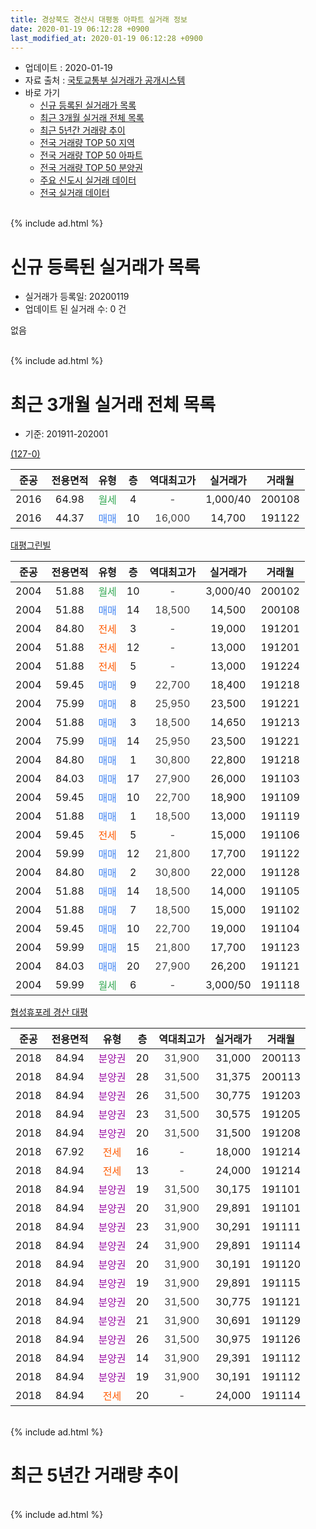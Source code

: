 ```yaml
---
title: 경상북도 경산시 대평동 아파트 실거래 정보
date: 2020-01-19 06:12:28 +0900
last_modified_at: 2020-01-19 06:12:28 +0900
---
```


* 업데이트 : 2020-01-19
* 자료 출처 : [국토교통부 실거래가 공개시스템](http://rt.molit.go.kr)
* 바로 가기
    * [신규 등록된 실거래가 목록](#신규-등록된-실거래가-목록)
    * [최근 3개월 실거래 전체 목록](#최근-3개월-실거래-전체-목록)
    * [최근 5년간 거래량 추이](#최근-5년간-거래량-추이)
    * [전국 거래량 TOP 50 지역](https://apt-info.github.io/apt-trade-info/최근-3개월-전국에서-가장-거래가-많이-발생한-지역)
    * [전국 거래량 TOP 50 아파트](https://apt-info.github.io/apt-trade-info/최근-3개월-전국에서-가장-거래가-많이-발생한-아파트)
    * [전국 거래량 TOP 50 분양권](https://apt-info.github.io/apt-trade-info/최근-3개월-전국에서-가장-거래가-많이-발생한-분양권)
    * [주요 신도시 실거래 데이터](https://apt-info.github.io/apt-trade-info/주요-신도시)
    * [전국 실거래 데이터](https://apt-info.github.io/apt-trade-info/전국)
<br>
{% include ad.html %}
<br>

# 신규 등록된 실거래가 목록
* 실거래가 등록일: 20200119
* 업데이트 된 실거래 수: 0 건

없음

<br>
{% include ad.html %}
<br>

# 최근 3개월 실거래 전체 목록
* 기준: 201911-202001


[(127-0)](https://search.naver.com/search.naver?query=%EA%B2%BD%EC%83%81%EB%B6%81%EB%8F%84+%EA%B2%BD%EC%82%B0%EC%8B%9C+%EB%8C%80%ED%8F%89%EB%8F%99+%28127-0%29)

|준공|전용면적|유형|층|역대최고가|실거래가|거래월|
|:---:|:---:|:---:|:---:|:---:|:---:|:---:|
|2016|64.98|<span style="color:#34a853">월세</span>|4|<span style="color:#444444">-</span>|1,000/40|200108|
|2016|44.37|<span style="color:#4285f3">매매</span>|10|<span style="color:#444444">16,000</span>|14,700|191122|

[대평그린빌](https://search.naver.com/search.naver?query=%EA%B2%BD%EC%83%81%EB%B6%81%EB%8F%84+%EA%B2%BD%EC%82%B0%EC%8B%9C+%EB%8C%80%ED%8F%89%EB%8F%99+%EB%8C%80%ED%8F%89%EA%B7%B8%EB%A6%B0%EB%B9%8C)

|준공|전용면적|유형|층|역대최고가|실거래가|거래월|
|:---:|:---:|:---:|:---:|:---:|:---:|:---:|
|2004|51.88|<span style="color:#34a853">월세</span>|10|<span style="color:#444444">-</span>|3,000/40|200102|
|2004|51.88|<span style="color:#4285f3">매매</span>|14|<span style="color:#444444">18,500</span>|14,500|200108|
|2004|84.80|<span style="color:#ff5a00">전세</span>|3|<span style="color:#444444">-</span>|19,000|191201|
|2004|51.88|<span style="color:#ff5a00">전세</span>|12|<span style="color:#444444">-</span>|13,000|191201|
|2004|51.88|<span style="color:#ff5a00">전세</span>|5|<span style="color:#444444">-</span>|13,000|191224|
|2004|59.45|<span style="color:#4285f3">매매</span>|9|<span style="color:#444444">22,700</span>|18,400|191218|
|2004|75.99|<span style="color:#4285f3">매매</span>|8|<span style="color:#444444">25,950</span>|23,500|191221|
|2004|51.88|<span style="color:#4285f3">매매</span>|3|<span style="color:#444444">18,500</span>|14,650|191213|
|2004|75.99|<span style="color:#4285f3">매매</span>|14|<span style="color:#444444">25,950</span>|23,500|191221|
|2004|84.80|<span style="color:#4285f3">매매</span>|1|<span style="color:#444444">30,800</span>|22,800|191218|
|2004|84.03|<span style="color:#4285f3">매매</span>|17|<span style="color:#444444">27,900</span>|26,000|191103|
|2004|59.45|<span style="color:#4285f3">매매</span>|10|<span style="color:#444444">22,700</span>|18,900|191109|
|2004|51.88|<span style="color:#4285f3">매매</span>|1|<span style="color:#444444">18,500</span>|13,000|191119|
|2004|59.45|<span style="color:#ff5a00">전세</span>|5|<span style="color:#444444">-</span>|15,000|191106|
|2004|59.99|<span style="color:#4285f3">매매</span>|12|<span style="color:#444444">21,800</span>|17,700|191122|
|2004|84.80|<span style="color:#4285f3">매매</span>|2|<span style="color:#444444">30,800</span>|22,000|191128|
|2004|51.88|<span style="color:#4285f3">매매</span>|14|<span style="color:#444444">18,500</span>|14,000|191105|
|2004|51.88|<span style="color:#4285f3">매매</span>|7|<span style="color:#444444">18,500</span>|15,000|191102|
|2004|59.45|<span style="color:#4285f3">매매</span>|10|<span style="color:#444444">22,700</span>|19,000|191104|
|2004|59.99|<span style="color:#4285f3">매매</span>|15|<span style="color:#444444">21,800</span>|17,700|191123|
|2004|84.03|<span style="color:#4285f3">매매</span>|20|<span style="color:#444444">27,900</span>|26,200|191121|
|2004|59.99|<span style="color:#34a853">월세</span>|6|<span style="color:#444444">-</span>|3,000/50|191118|

[협성휴포레 경산 대평](https://search.naver.com/search.naver?query=%EA%B2%BD%EC%83%81%EB%B6%81%EB%8F%84+%EA%B2%BD%EC%82%B0%EC%8B%9C+%EB%8C%80%ED%8F%89%EB%8F%99+%ED%98%91%EC%84%B1%ED%9C%B4%ED%8F%AC%EB%A0%88+%EA%B2%BD%EC%82%B0+%EB%8C%80%ED%8F%89)

|준공|전용면적|유형|층|역대최고가|실거래가|거래월|
|:---:|:---:|:---:|:---:|:---:|:---:|:---:|
|2018|84.94|<span style="color:#9C11A5">분양권</span>|20|<span style="color:#444444">31,900</span>|31,000|200113|
|2018|84.94|<span style="color:#9C11A5">분양권</span>|28|<span style="color:#444444">31,500</span>|31,375|200113|
|2018|84.94|<span style="color:#9C11A5">분양권</span>|26|<span style="color:#444444">31,500</span>|30,775|191203|
|2018|84.94|<span style="color:#9C11A5">분양권</span>|23|<span style="color:#444444">31,500</span>|30,575|191205|
|2018|84.94|<span style="color:#9C11A5">분양권</span>|20|<span style="color:#444444">31,500</span>|31,500|191208|
|2018|67.92|<span style="color:#ff5a00">전세</span>|16|<span style="color:#444444">-</span>|18,000|191214|
|2018|84.94|<span style="color:#ff5a00">전세</span>|13|<span style="color:#444444">-</span>|24,000|191214|
|2018|84.94|<span style="color:#9C11A5">분양권</span>|19|<span style="color:#444444">31,500</span>|30,175|191101|
|2018|84.94|<span style="color:#9C11A5">분양권</span>|20|<span style="color:#444444">31,900</span>|29,891|191101|
|2018|84.94|<span style="color:#9C11A5">분양권</span>|23|<span style="color:#444444">31,900</span>|30,291|191111|
|2018|84.94|<span style="color:#9C11A5">분양권</span>|24|<span style="color:#444444">31,900</span>|29,891|191114|
|2018|84.94|<span style="color:#9C11A5">분양권</span>|20|<span style="color:#444444">31,900</span>|30,191|191120|
|2018|84.94|<span style="color:#9C11A5">분양권</span>|19|<span style="color:#444444">31,900</span>|29,891|191115|
|2018|84.94|<span style="color:#9C11A5">분양권</span>|20|<span style="color:#444444">31,500</span>|30,775|191121|
|2018|84.94|<span style="color:#9C11A5">분양권</span>|21|<span style="color:#444444">31,900</span>|30,691|191129|
|2018|84.94|<span style="color:#9C11A5">분양권</span>|26|<span style="color:#444444">31,500</span>|30,975|191126|
|2018|84.94|<span style="color:#9C11A5">분양권</span>|14|<span style="color:#444444">31,900</span>|29,391|191112|
|2018|84.94|<span style="color:#9C11A5">분양권</span>|19|<span style="color:#444444">31,900</span>|30,191|191112|
|2018|84.94|<span style="color:#ff5a00">전세</span>|20|<span style="color:#444444">-</span>|24,000|191114|


<br>
{% include ad.html %}
<br>

# 최근 5년간 거래량 추이


<div style="width:100%;">
    <canvas id="deal_progress" height="200"></canvas>
</div>

<script>
new Chart(document.getElementById("deal_progress"), {
    type: 'line',
    data: {
        labels: ['201501','201502','201503','201504','201505','201506','201507','201508','201509','201510','201511','201512','201601','201602','201603','201604','201605','201606','201607','201608','201609','201610','201611','201612','201701','201702','201703','201704','201705','201706','201707','201708','201709','201710','201711','201712','201801','201802','201803','201804','201805','201806','201807','201808','201809','201810','201811','201812','201901','201902','201903','201904','201905','201906','201907','201908','201909','201910','201911','201912','202001'],
        datasets: [{
            label: '매매',
            pointRadius: 1,
            data: [14, 16, 17, 13, 6, 8, 11, 11, 2, 6, 1, 3, 1, 1, 3, 5, 2, 8, 4, 6, 7, 5, 14, 1, 2, 6, 8, 2, 5, 9, 17, 19, 11, 12, 8, 4, 18, 19, 23, 25, 25, 23, 23, 27, 18, 19, 19, 13, 16, 8, 9, 18, 25, 13, 18, 13, 8, 13, 22, 8, 3],
            borderColor: "rgba(255, 201, 14, 1)",
            backgroundColor: "rgba(255, 201, 14, 0.5)",
            fill: false,
            lineTension: 0
        },{
            label: '전월세',
            pointRadius: 1,
            data: [6, 2, 5, 4, 3, 3, 7, 3, 4, 6, 2, 3, 5, 7, 2, 2, 1, 5, 4, 4, 4, 7, 5, 5, 6, 8, 4, 2, 2, 5, 6, 9, 7, 4, 6, 1, 8, 3, 9, 10, 8, 9, 15, 23, 12, 17, 5, 11, 11, 17, 4, 11, 3, 5, 9, 4, 5, 10, 3, 5, 2],
            borderColor: "rgba(0, 141, 185, 1)",
            backgroundColor: "rgba(0, 141, 185, 0.5)",
            fill: false,
            lineTension: 0
        }
        ]
    },
    options: {
        responsive: true,
        title: {
            display: false
        },
        tooltips: {
            mode: 'index',
            intersect: false
        },
        hover: {
            mode: 'nearest',
            intersect: true
        },
        scales: {
            xAxes: [{
                display: true,
                scaleLabel: {
                    display: true,
                    labelString: '년/월'
                }
            }],
            yAxes: [{
                display: true,
                ticks: {
                    suggestedMin: 0,
                },
                scaleLabel: {
                    display: true,
                    labelString: '실거래 수'
                }
            }]
        }
    }
});

</script>


<br>
{% include ad.html %}
<br>

